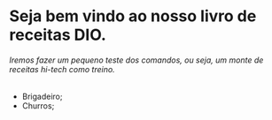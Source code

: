 # Seja bem vindo ao nosso livro de receitas DIO.

###### Iremos fazer um pequeno teste dos comandos, ou seja, um monte de receitas hi-tech como treino.

- Brigadeiro;
- Churros;

